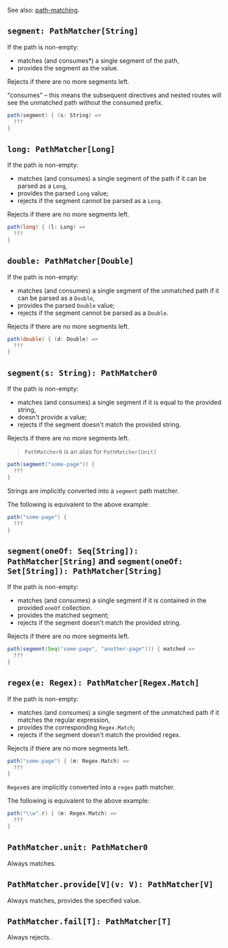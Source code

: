 See also: [path-matching](/reference/under-the-hood/path-matching).

## `segment: PathMatcher[String]`

If the path is non-empty:
* matches (and consumes*) a single segment of the path,
* provides the segment as the value.

Rejects if there are no more segments left.

<div class="bg-sky-200 px-8 py-2 text-sm">
"consumes" – this means the subsequent directives and nested routes will see the unmatched path without the consumed prefix.
</div>

```scala
path(segment) { (s: String) => 
  ???
}
```

## `long: PathMatcher[Long]`

If the path is non-empty:

* matches (and consumes) a single segment of the path if it can be parsed as a `Long`,
* provides the parsed `Long` value;
* rejects if the segment cannot be parsed as a `Long`.

Rejects if there are no more segments left.

```scala
path(long) { (l: Long) => 
  ???
}
```

## `double: PathMatcher[Double]`

If the path is non-empty:

* matches (and consumes) a single segment of the unmatched path if it can be parsed as a `Double`,
* provides the parsed `Double` value;
* rejects if the segment cannot be parsed as a `Double`.

Rejects if there are no more segments left.

```scala
path(double) { (d: Double) => 
  ???
}
```

## `segment(s: String): PathMatcher0`

If the path is non-empty:

* matches (and consumes) a single segment if it is equal to the provided string,
* doesn't provide a value;
* rejects if the segment doesn't match the provided string.

Rejects if there are no more segments left.

> `PathMatcher0` is an alias for `PathMatcher[Unit]`

```scala
path(segment("some-page")) {  
  ???
}
```

Strings are implicitly converted into a `segment` path matcher.

The following is equivalent to the above example:

```scala
path("some-page") {
  ???  
}
```

## `segment(oneOf: Seq[String]): PathMatcher[String]` and `segment(oneOf: Set[String]): PathMatcher[String]` 

If the path is non-empty:

* matches (and consumes) a single segment if it is contained in the provided `oneOf` collection.
* provides the matched segment;
* rejects if the segment doesn't match the provided string.

Rejects if there are no more segments left.

```scala
path(segment(Seq("some-page", "another-page"))) { matched =>   
  ???
}
```

## `regex(e: Regex): PathMatcher[Regex.Match]`

If the path is non-empty:

* matches (and consumes) a single segment of the unmatched path if it matches 
the regular expression,
* provides the corresponding `Regex.Match`;
* rejects if the segment doesn't match the provided regex.

Rejects if there are no more segments left.


```scala
path("some-page") { (m: Regex.Match) =>
  ???
}
```

`Regex`es are implicitly converted into a `regex` path matcher.

The following is equivalent to the above example:

```scala
path("\\w".r) { (m: Regex.Match) =>
  ???  
}
```

## `PathMatcher.unit: PathMatcher0`

Always matches.

## `PathMatcher.provide[V](v: V): PathMatcher[V]`

Always matches, provides the specified value.

## `PathMatcher.fail[T]: PathMatcher[T]`

Always rejects.
